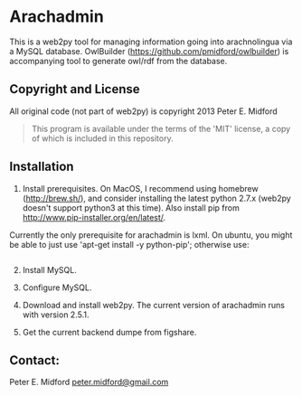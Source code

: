 # Arachadmin

This is a web2py tool for managing information going into arachnolingua via a MySQL database.  OwlBuilder (https://github.com/pmidford/owlbuilder) is
accompanying tool to generate owl/rdf from the database.

## Copyright and License

All original code (not part of web2py) is copyright 2013 Peter E. Midford

> This program is available under the terms of the 'MIT' license, a copy of which is included in this repository.

## Installation

1. Install prerequisites.  On MacOS, I recommend using homebrew (http://brew.sh/), and consider installing the latest python 2.7.x (web2py doesn't support python3 at this time).  Also install pip from http://www.pip-installer.org/en/latest/.

Currently the only prerequisite for arachadmin is lxml.  On ubuntu, you might be able to just use 'apt-get install -y python-pip'; otherwise use:

<pre>
</pre>

2. Install MySQL.

3. Configure MySQL.

4. Download and install web2py.  The current version of arachadmin runs with version 2.5.1.

5. Get the current backend dumpe from figshare.

## Contact:
   Peter E. Midford
   peter.midford@gmail.com
